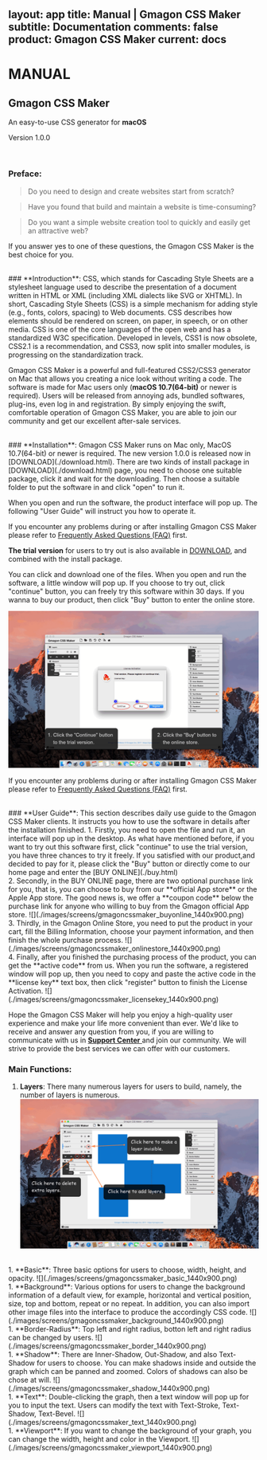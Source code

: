 layout: app
title: Manual | Gmagon CSS Maker
subtitle: Documentation
comments: false
product: Gmagon CSS Maker
current: docs
---

# MANUAL
## Gmagon CSS Maker
An easy-to-use CSS generator for **macOS**

Version 1.0.0


<br>

 ### **Preface**:

>Do you need to design and create websites start from scratch?

>Have you found that build and maintain a website is time-consuming?

>Do you want a simple website creation tool to quickly and easily get an attractive web?

If you answer yes to one of these questions, the Gmagon CSS Maker is the best choice for you.

<br>
### **Introduction**: 
CSS, which stands for Cascading Style Sheets are a stylesheet language used to describe the presentation of a document written in HTML or XML (including XML dialects like SVG or XHTML). In short, Cascading Style Sheets (CSS) is a simple mechanism for adding style (e.g., fonts, colors, spacing) to Web documents. CSS describes how elements should be rendered on screen, on paper, in speech, or on other media. CSS is one of the core languages of the open web and has a standardized W3C specification. Developed in levels, CSS1 is now obsolete, CSS2.1 is a recommendation, and CSS3, now split into smaller modules, is progressing on the standardization track.

Gmagon CSS Maker is a powerful and full-featured CSS2/CSS3 generator on Mac that allows you creating a nice look without writing a code. The software is made for Mac users only (**macOS 10.7(64-bit)** or newer is required). Users will be released from annoying ads, bundled softwares, plug-ins, even log in and registration. By simply enjoying the swift, comfortable operation of Gmagon CSS Maker, you are able to join our community and get our excellent after-sale services.  

<br>
### **Installation**:
Gmagon CSS Maker runs on Mac only, MacOS 10.7(64-bit) or newer is required. The new version 1.0.0 is released now in [DOWNLOAD](./download.html). 
There are two kinds of install package in [DOWNLOAD](./download.html) page, you need to choose one suitable package, click it and wait for the downloading. Then choose a suitable folder to put the software in and click "open" to run it.   

When you open and run the software, the product interface will pop up. The following "User Guide" will instruct you how to operate it. 

If you encounter any problems during or after installing Gmagon CSS Maker please refer to [Frequently Asked Questions (FAQ)](./faq.html) first.

**The trial version** for users to try out is also available in [DOWNLOAD](./download.html), and combined with the install package.


 You can click and download one of the files. When you open and run the software, a little window will pop up. If you choose to try out, click "continue" button, you can freely try this software within 30 days. If you wanna to buy our product, then click "Buy" button to enter the online store.


![](./images/screens/gmagoncssmaker_trialversion_1440x900.png) 

If you encounter any problems during or after installing Gmagon CSS Maker please refer to [Frequently Asked Questions (FAQ)](./faq.html) first.

<br>
### **User Guide**:
This section describes daily use guide to the Gmagon CSS Maker clients. It instructs you how to use the software in details after the installation finished.
1. Firstly, you need to open the file and run it, an interface will pop up in the desktop. As what have mentioned before, if you want to try out this software first, click "continue" to use the trial version, you have three chances to try it freely. If you satisfied with our product,and decided to pay for it, please click the "Buy" button or directly come to our home page and enter the [BUY ONLINE](./buy.html)
<br>
2. Secondly, in the BUY ONLINE page, there are two optional purchase link for you, that is, you can choose to buy from our **official App store** or the Apple App store. The good news is, we offer a **coupon code** below the purchase link for anyone who willing to buy from the Gmagon official App store. 
![](./images/screens/gmagoncssmaker_buyonline_1440x900.png) 
<br>
3. Thirdly, in the Gmagon Online Store, you need to put the product in your cart, fill the Billing Information, choose your payment information, and then finish the whole purchase process.
![](./images/screens/gmagoncssmaker_onlinestore_1440x900.png) 
<br>
4. Finally, after you finished the purchasing process of the product, you can get the **active code** from us. When you run the software, a registered window will pop up, then you need to copy and paste the active code in the **license key** text box, then click "register" button to finish the License Activation.
![](./images/screens/gmagoncssmaker_licensekey_1440x900.png)  
<br>

Hope the Gmagon CSS Maker will help you enjoy a high-quality user experience and make your life more convenient than ever. We'd like to receive and answer any question from you, if you are willing to communicate with us in <a href="https://gitter.im/Gmagon/support" target="_blank"> <strong>Support Center</strong> </a> and join our community. We will strive to provide the best services we can offer with our customers. 
<br>

### **Main Functions**:
1. **Layers**: There many numerous layers for users to build, namely, the number of layers is numerous. 
![](./images/screens/gmagoncssmaker_layers_1440x900.png)
<br>
1. **Basic**: Three basic options for users to choose, width, height, and opacity.
![](./images/screens/gmagoncssmaker_basic_1440x900.png)
<br>
1. **Background**: Various options for users to change the background information of a default view, for example, horizontal and vertical position, size, top and bottom, repeat or no repeat. In addition, you can also import other image files into the interface to produce the accordingly CSS code.
![](./images/screens/gmagoncssmaker_background_1440x900.png)
<br>
1. **Border-Radius**: Top left and right radius, botton left and right radius can be changed by users.
![](./images/screens/gmagoncssmaker_border_1440x900.png)
<br>
1. **Shadow**: There are Inner-Shadow, Out-Shadow, and also Text-Shadow for users to choose. You can make shadows inside and outside the graph which can be panned and zoomed. Colors of shadows can also be chose at will.
![](./images/screens/gmagoncssmaker_shadow_1440x900.png)
<br>
1. **Text**: Double-clicking the graph, then a text window will pop up for you to input the text. Users can modify the text with Text-Stroke, Text-Shadow, Text-Bevel.
![](./images/screens/gmagoncssmaker_text_1440x900.png)
<br>
1. **Viewport**: If you want to change the background of your graph, you can change the width, height and color in the Viewport.
![](./images/screens/gmagoncssmaker_viewport_1440x900.png)